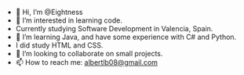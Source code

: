 - 👋 Hi, I’m @Eightness
- 👀 I’m interested in learning code.
- Currently studying Software Development in Valencia, Spain.
- 🌱 I’m learning Java, and have some experience with C# and Python.
- I did study HTML and CSS.
- 💞️ I’m looking to collaborate on small projects.
- 📫 How to reach me: albertlb08@gmail.com

<!---
Eightness/Eightness is a ✨ special ✨ repository because its `README.md` (this file) appears on your GitHub profile.
You can click the Preview link to take a look at your changes.
--->
